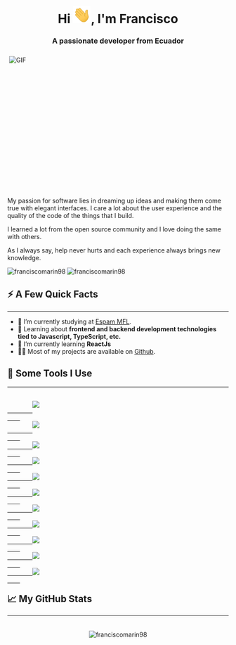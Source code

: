 <h1 align="center">Hi <img src="https://raw.githubusercontent.com/ABSphreak/ABSphreak/master/gifs/Hi.gif" width="40px" />, I'm Francisco</h1>
<h3 align="center">A passionate developer from Ecuador</h3>
<p align="left" style="margin-top: 25px">

<img align="right" alt="GIF" src="https://github.com/abhisheknaiidu/abhisheknaiidu/blob/master/code.gif?raw=true" width="500" height="320" style="margin-left: 50px;" />

My passion for software lies in dreaming up ideas and making them come true with elegant interfaces. I care a lot about the user experience and the quality of the code of the things that I build.

I learned a lot from the open source community and I love doing the same with others.

As I always say, help never hurts and each experience always brings new knowledge.
<p align="left"> 
    <img src="https://komarev.com/ghpvc/?username=franciscomarin98" alt="franciscomarin98" /> 
    <img src="https://img.shields.io/github/followers/franciscomarin98?label=follow&style=social" alt="franciscomarin98" />
</p>

<h2>⚡️ A Few Quick Facts</h2>
<hr />
<ul>
<li>🔭 I’m currently studying at <a href="http://espam.edu.ec/">Espam MFL</a>.</li>
<li>🧐 Learning about <strong>frontend and backend development technologies tied to Javascript, TypeScript, etc.</strong></li>
<li>🌱 I’m currently learning <strong>ReactJs</strong> </li>
<li>👨‍💻 Most of my projects are available on <a href="https://github.com/franciscomarin98">Github</a>.</li>
</ul>

<h2>🚀 Some Tools I Use </h2>
<p align="left">
<hr />

<a href="#" alt="javscript">
    <code>
        <img height="25" style="margin-bottom: 10px" src="https://upload.wikimedia.org/wikipedia/commons/thumb/9/99/Unofficial_JavaScript_logo_2.svg/480px-Unofficial_JavaScript_logo_2.svg.png">
    </code>
</a>
<a href="#" alt="typescript">
    <code>
        <img height="25" style="margin-bottom: 10px" src="https://miro.medium.com/max/816/1*mn6bOs7s6Qbao15PMNRyOA.png">
    </code>
</a>
<a href="#" alt="angular">
    <code>
        <img height="40" src="https://www.vectorlogo.zone/logos/angular/angular-ar21.svg">
    </code>
</a>
<a href="#" alt="react">
    <code>
        <img height="40" src="https://www.vectorlogo.zone/logos/reactjs/reactjs-ar21.svg">
    </code>
</a>
<a href="#" alt="node">
    <code>
        <img height="40" src="https://www.vectorlogo.zone/logos/nodejs/nodejs-ar21.svg">
    </code>
</a>
<a href="#" alt="express">
    <code>
        <img height="40" src="https://www.vectorlogo.zone/logos/expressjs/expressjs-ar21.svg">
    </code>
</a>
<a href="#" alt="laravel">
    <code>
        <img height="40" src="https://www.vectorlogo.zone/logos/laravel/laravel-ar21.svg">
    </code>
</a>
<a href="#" alt="nest">
    <code>
        <img height="40" src="https://www.vectorlogo.zone/logos/nestjs/nestjs-ar21.svg">
    </code>
</a>
<a href="#" alt="ionic">
    <code>
        <img height="40" src="https://www.vectorlogo.zone/logos/ionicframework/ionicframework-ar21.svg">
    </code>
</a>
<a href="#" alt="heroku">
    <code>
        <img height="40" src="https://www.vectorlogo.zone/logos/heroku/heroku-ar21.svg">
    </code>
</a>
<a href="#" alt="netlify">
    <code>
        <img height="40" src="https://www.vectorlogo.zone/logos/netlify/netlify-ar21.svg">
    </code>
</a>
<!-- badge_plugin_start -->

<h2 style="margin-top: 20px">
    📈 My GitHub Stats
</h2>
<hr/>

<p align="center"> <img src="https://github-readme-stats.vercel.app/api?username=franciscomarin98&show_icons=true&theme=gotham" alt="franciscomarin98" style="margin-top: 20px" />
